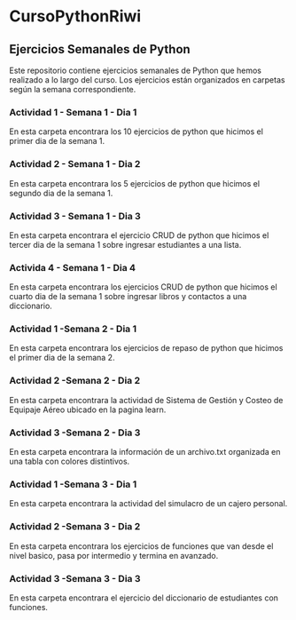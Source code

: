 # CursoPythonRiwi

## Ejercicios Semanales de Python

Este repositorio contiene ejercicios semanales de Python que hemos realizado a lo largo del curso. Los ejercicios están organizados en carpetas según la semana correspondiente.

### Actividad 1 - Semana 1 - Dia 1

En esta carpeta encontrara los 10 ejercicios de python que hicimos el primer dia de la semana 1.

### Actividad 2 - Semana 1 - Dia 2

En esta carpeta encontrara los 5 ejercicios de python que hicimos el segundo dia de la semana 1.

### Actividad 3 - Semana 1 - Dia 3

En esta carpeta encontrara el ejercicio CRUD de python que hicimos el tercer dia de la semana 1 sobre ingresar estudiantes a una lista.

### Activida 4 - Semana 1 - Dia 4

En esta carpeta encontrara los ejercicios CRUD de python que hicimos el cuarto dia de la semana 1 sobre ingresar libros y contactos a una diccionario.

### Actividad 1 -Semana 2 - Dia 1

En esta carpeta encontrara los ejercicios de repaso de python que hicimos el primer dia de la semana 2.

### Actividad 2 -Semana 2 - Dia 2

En esta carpeta encontrara la actividad de Sistema de Gestión y Costeo de Equipaje Aéreo ubicado en la pagina learn.

### Actividad 3 -Semana 2 - Dia 3

En esta carpeta encontrara la información de un archivo.txt organizada en una tabla con colores distintivos.

### Actividad 1 -Semana 3 - Dia 1

En esta carpeta encontrara la actividad del simulacro de un cajero personal.

### Actividad 2 -Semana 3 - Dia 2

En esta carpeta encontrara los ejercicios de funciones que van desde el nivel basico, pasa por intermedio y termina en avanzado.

### Actividad 3 -Semana 3 - Dia 3

En esta carpeta encontrara el ejercicio del diccionario de estudiantes con funciones.